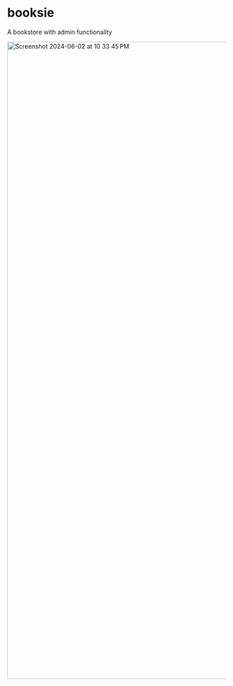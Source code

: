 # booksie
A bookstore with admin functionality

<img width="1470" alt="Screenshot 2024-06-02 at 10 33 45 PM" src="https://github.com/arpan-tanwar/booksie/assets/97386311/8abb9637-4532-4619-8ca7-0ec4fa5615b5">

